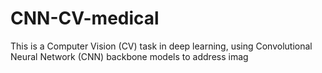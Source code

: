 # CNN-CV-medical
This is a Computer Vision (CV) task in deep learning, using Convolutional Neural Network (CNN) backbone models to address imag
